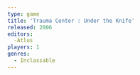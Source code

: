 ```yaml
---
type: game
title: 'Trauma Center : Under the Knife'
released: 2006
editors: 
  -Atlus
players: 1
genres:
  - Inclassable
---
```

